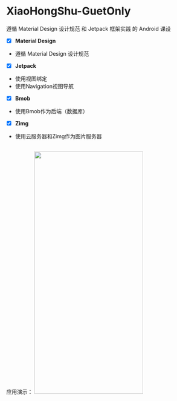 # XiaoHongShu-GuetOnly
遵循 Material Design 设计规范 和 Jetpack 框架实践 的 Android 课设

* [x] **Material Design**
*  遵循 Material Design 设计规范
* [x] **Jetpack**
* 使用视图绑定
* 使用Navigation视图导航
* [x] **Bmob**
* 使用Bmob作为后端（数据库）
* [x] **Zimg**
* 使用云服务器和Zimg作为图片服务器
<br>
应用演示：
<img src="https://github.com/GKeC11/XiaoHongShu-GuetOnly/blob/main/art/SVID_20201025_160648_1.gif" alt="" title="" width="288" height="640" />
